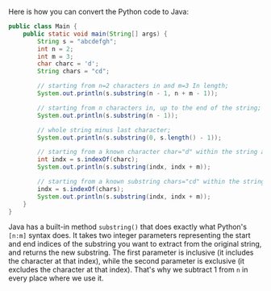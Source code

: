 Here is how you can convert the Python code to Java:

```java
public class Main {
    public static void main(String[] args) {
        String s = "abcdefgh";
        int n = 2;
        int m = 3;
        char charc = 'd';
        String chars = "cd";

        // starting from n=2 characters in and m=3 In length;
        System.out.println(s.substring(n - 1, n + m - 1));

        // starting from n characters in, up to the end of the string;
        System.out.println(s.substring(n - 1));

        // whole string minus last character;
        System.out.println(s.substring(0, s.length() - 1));

        // starting from a known character char="d" within the string and of m length;
        int indx = s.indexOf(charc);
        System.out.println(s.substring(indx, indx + m));

        // starting from a known substring chars="cd" within the string and of m length. 
        indx = s.indexOf(chars);
        System.out.println(s.substring(indx, indx + m));
    }
}
```

Java has a built-in method `substring()` that does exactly what Python's `[n:m]` syntax does. It takes two integer parameters representing the start and end indices of the substring you want to extract from the original string, and returns the new substring. The first parameter is inclusive (it includes the character at that index), while the second parameter is exclusive (it excludes the character at that index). That's why we subtract 1 from `n` in every place where we use it.
